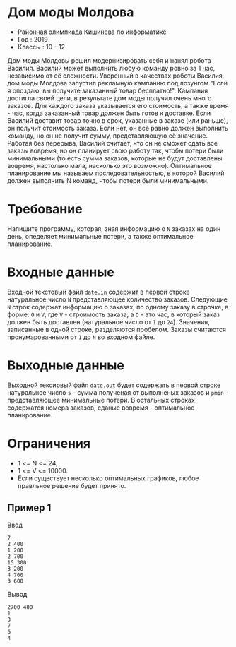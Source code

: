 # Дом моды Молдова
* Районная олимпиада Кишинева по информатике
* Год : 2019
* Классы : 10 - 12

Дом моды Молдовы решил модернизировать себя и нанял робота Василия.
Василий может выполнить любую команду ровно за 1 час, независимо от её сложности.
Уверенный в качествах роботы Василия, дом моды Молдова запустил рекламную кампанию под лозунгом "Если я опоздаю, вы получите заказанный товар бесплатно!".
Кампания достигла своей цели, в результате дом моды получил очень много заказов. Для каждого заказа указывается его стоимость, а также время - час, когда заказанный товар должен быть готов к доставке.
Если Василий доставит товар точно в срок, указанные в заказе (или раньше), он получит стоимость заказа. Если нет, он все равно должен выполнить команду, но он не получит сумму, представляющую её значение.
Работая без перерыва, Василий считает, что он не сможет сдать все заказы вовремя, но он планирует свою работу так, чтобы потери были минимальными (то есть сумма заказов, которые не будут доставлены вовремя, настолько мала, насколько это возможно).
Оптимальное планирование мы называем последовательностью, в которой Василий должен выполнить N команд, чтобы потери были минимальными.

# Требование
Напишите программу, которая, зная информацию о `N` заказах на один день, опеделяет минимальные потери, а также оптимальное планирование.

# Входные данные
Входной текстовый файл `date.in` содержит в первой строке натуральное число `N` представляющее количество заказов. Следующие `N` строк содержат информацию о заказах, по одному заказу в строчке, в форме: `O` и `V`, где `V` - строимость заказа, а `О` - это час, в который заказ должен быть доставлен (натуральное число от `1` до `24`).
Значения, записанные в одной строке, разделяются пробелом. Заказы считаются пронумарованными от `1` до `N` во входном файле.

# Выходные данные
Выходной тексирвый файл `date.out` будет содержать в первой строке натуральное число `s` - сумма полученая от выполненых заказов и `pmin` - представляющее минимальные потери. В остальных строках содержатся номера заказов, сданые вовремя - оптимальное планирование.

# Ограничения
* 1 <= N <= 24,
* 1 <= V <= 10000.
* Если существует несколько оптимальных графиков, любое правльное решение будет принято.

## Пример 1
Ввод
```
7
2 400
1 200
2 700
15 300
3 200
4 700
3 600
```

Вывод
```
2700 400
1
3
7
6
4
```
